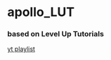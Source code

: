 # apollo_LUT

### based on Level Up Tutorials
[yt playlist](https://www.youtube.com/playlist?list=PLLnpHn493BHFTDL9M1PKnxQwBwOZ8J-h4)